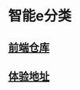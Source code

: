 # 智能e分类
## [前端仓库](https://github.com/cockmake/H5APP)

## [体验地址](http://make.forwardforever.top:12345)